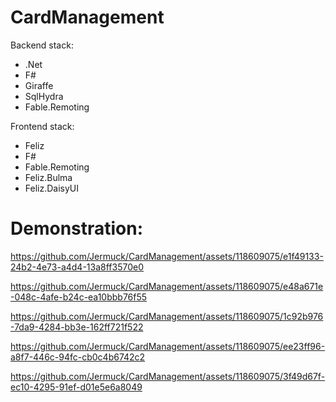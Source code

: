 # CardManagement
<div>Backend stack:</div>
<ul>
  <li>.Net</li>
  <li>F#</li>
  <li>Giraffe</li>
  <li>SqlHydra</li>
  <li>Fable.Remoting</li>
</ul>
<div>Frontend stack:</div>
<ul>
  <li>Feliz</li>
  <li>F#</li>
  <li>Fable.Remoting</li>
  <li>Feliz.Bulma</li>
  <li>Feliz.DaisyUI</li>
</ul>
<h1>Demonstration:</h1>




https://github.com/Jermuck/CardManagement/assets/118609075/e1f49133-24b2-4e73-a4d4-13a8ff3570e0





https://github.com/Jermuck/CardManagement/assets/118609075/e48a671e-048c-4afe-b24c-ea10bbb76f55






https://github.com/Jermuck/CardManagement/assets/118609075/1c92b976-7da9-4284-bb3e-162ff721f522





https://github.com/Jermuck/CardManagement/assets/118609075/ee23ff96-a8f7-446c-94fc-cb0c4b6742c2





https://github.com/Jermuck/CardManagement/assets/118609075/3f49d67f-ec10-4295-91ef-d01e5e6a8049





